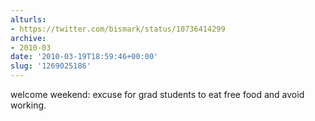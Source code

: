 ```yaml
---
alturls:
- https://twitter.com/bismark/status/10736414299
archive:
- 2010-03
date: '2010-03-19T18:59:46+00:00'
slug: '1269025186'
---
```


welcome weekend: excuse for grad students to eat free food and avoid working.

